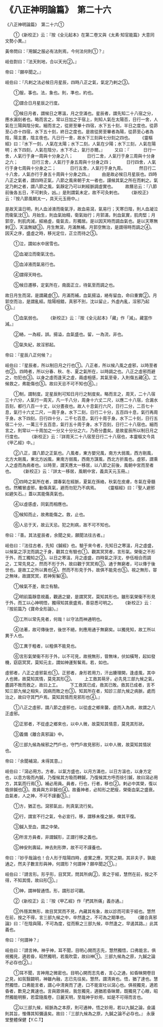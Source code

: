 # 《八正神明論篇》　第二十六




《八正神明論篇》　第二十六①


　　①《新校正》云：『按《全元起本》在第二卷又與《太素‧知官能篇》大意同文勢小異。』


黃帝問曰：『用鍼之服必有法則焉，今何法何則①？』


岐伯對曰：『法天則地，合以天光②。』


帝曰：『願卒聞之。』


岐伯曰：『凡剌之法必候日月星辰，四時八正之氣，氣定乃剌之③。


　　①服，事也。法，象也。則，準也，約也。


　　②謂合日月星辰之行度。


　　③候日月者，謂候日之寒溫，月之空滿也。星辰者，謂先知二十八宿之分，應水漏刻者也。略而言之，常以日加之于宿上，則知人氣在太陽否，日行一舍，人氣在三陽與陰分矣。細而言之，從房至畢十四宿，水下五十刻，半日之度也。從昴至心亦十四宿，水下五十刻，終日之度也。是故從房至畢者為陽，從昴至心者為陰，陽主晝，陰主夜也。凡日行一舍，故水下三刻與七分刻之四也。
　　《靈樞經》曰：『水下一刻，人氣在太陽；水下二刻，人氣在少陽；水下三刻，人氣在陽明；水下四刻，人氣在陰分，水下不止，氣行亦爾。』
　　又曰：『
　　　日行一舍，人氣行于身一周與十分身之八；
　　　日行二舍，人氣行于身三周與十分身之六；
　　　日行三舍，人氣行于身五周與十分身之四；
　　　日行四舍，人氣行于身七周與十分身之二；
　　　日行五舍，人氣行于身九周。
　　　然日行二十八舍，人氣亦行于身五十周與十分身之四。』
　　由是故必候日月星辰也。四時八正之氣者，謂四時正氣，八節之風來朝于太一者也，謹候其氣之所在而剌之。氣定乃剌之者，謂八節之風，氣靜定乃可以剌經脈調虛實也。
　　故曆忌云：『八節前後各五日，不可剌灸，凶。』是則謂氣未定，故不可灸剌也。
　　《新校正》云：『按八節風朝太一，具天元玉冊中。』


是故天溫日明，則人血淖液而衞氣浮，故血易瀉，氣易行；天寒日陰，則人血凝泣而衞氣沈①。月始生，則血氣始精，衛氣始行；月郭滿，則血氣實，肌肉堅；月郭空，則肌肉減，經絡虛，衛氣去，形獨居。是以因天時而調血氣也。是以天寒無剌②，天溫無疑③。月生無瀉，月滿無補，月郭空無治，是謂得時而調之④。因天之序，盛虛之時，移光定位，正立而待之⑤。


　　①泣，謂如水中居雪也。


　　②血凝泣而衛氣沈也。


　　③血淖液而氣易行也。


　　④謂得天時也。


　　⑤候日遷移，定氣所在，南面正立，待氣至而調之也。


故日月生而瀉，是謂藏虛①。月滿而補，血氣揚溢，絡有留血，命曰重實②。月郭空而治，是謂亂經。陰陽相錯，真邪不別，沈以留止，外虛內亂，淫邪乃起③。』


　　①血氣弱也。
　　《新校正》云：『按《全元起本》「藏」作「減」。藏當作減。』


　　②絡，一為經，誤。揚溢，血氣盛也。留，一為流，非也。


　　③氣失紀，故淫邪起。


帝曰：『星辰八正何候？』


岐伯曰：『星辰者，所以制日月之行也①。八正者，所以候八風之虛邪，以時至者也②。四時者，所以分春、秋、冬、夏之氣所在，以時調之也。八正之虛邪而避之，勿犯也③。以身之虛而逢天之虛，兩虛相感，其氣至骨，入則傷五藏④。工候救之，弗能傷也⑤。故曰天忌不可不知也⑥。』


　　①制，謂制度。定星辰則可知日月行之制度矣。略而言之，周天，二十八宿三十六分，人氣行一周天，凡一千八分，周身十六丈二尺，以應二十八宿，合漏水百刻，都行八百一十丈，以分晝夜也。故人十息氣行六尺，日行二分，二百七十息，氣行十六丈二尺，一周于身。水下二刻，日行二十分，五百四十息，氣行再周于身。水下四刻，日行四十分，二千七百息，氣行十周于身。水下二十刻，日行五宿二十分，一萬三千五百息，氣行五十周于身。水下百刻，日行二十八宿也。細而言之，則常以一十周加之一分又十分分之六，乃奇分盡矣。是故星辰所以制日月之行度也。
　　《新校正》云：『詳周天二十八宿至日行二十八宿也，本靈樞文今具《甲乙經》中。』


　　②八正，謂八節之正氣也。八風者，東方嬰兒風，南方大弱風，西方剛風，北方大剛風，東北方凶風，東南方弱風，西南方謀風，西北方折風也。虛邪，謂乘人之虛而為病者也。以時至，謂天應太一移居，以八節之前後，風朝中宮而至者也。
　　《新校正》云：『詳太一移居，風朝中宮，義具天元玉冊。』


　　③四時之氣所在者，謂春氣在經脈，夏氣在孫絡，秋氣在皮膚，冬氣在骨髓也。然觸冒虛邪，動傷真氣，避而勿犯乃不病焉。
　　《靈樞經》曰：『聖人避邪如避矢石。』蓋以其能傷真氣也。


　　④以虛感虛，同氣而相應也。


　　⑤候知而止，故弗能傷之。救，止也。


　　⑥人忌于天，故云天忌。犯之則病，故不可不知也。


帝曰：『善。其法星辰者，余聞之矣，願聞法往古者。』


岐伯曰：『法往古者，先知《鍼經》也。驗于來今者，先知日之寒溫，月之虛盛，以候氣之浮沈而調之于身，觀其立有驗也①。觀其冥冥者，言形氣。榮衞之不形于外，而工獨知之②。以日之寒溫，月之虛盛，四時氣之浮沈，參伍相合而調之，工常先見之，然而不形于外，故曰觀于冥冥焉③。通于無窮者，可以傳于後世也。是故工之所以異也④。然而不形見于外，故俱不能見也⑤。視之無形，甞之無味，故謂冥冥，若神髣髴⑥。


　　①候氣不差，故立有驗。


　　②明前篇靜意視義，觀適之變，是謂冥冥，莫知其形也。雖形氣榮衞不形見于外，而工以心神明悟，獨得知其衰盛焉，善惡悉可明之。
　　《新校正》云：『按前篇乃《寶命全形論》。』


　　③工所以常先見者，何哉！以守法而神通明也。


　　④法著，故可傳後世，後世不絕，則應用通于無窮矣。以獨見知，故工所以異于人也。


　　⑤工異于粗者，以粗俱不能見也。


　　⑥言形氣榮衞不形于外，以不可見，故視無形，甞無味，伏如橫弩，起如發機，窈窈冥冥，莫知元主，謂如神運髣髴焉。若，如也。


虛邪者，八正之虛邪氣也①。正邪者，身形若用力，汗出腠理開，逢虛風，其中人也微，故莫知其情，莫見其形②。
　　上工救其萌牙，必先見三部九候之氣，盡調不敗而救之，故曰上工。
　　下工救其已成，救其已敗。救其已成者，言不知三部九候之相失，因病而敗之也③。知其所在者，知診三部九候之病脈，處而治之，故曰守其門戶焉。莫知其情而見邪形也④。』


　　①八正之虛邪，謂八節之虛邪也，以從虛之鄉來襲，虛而入為病，故謂之八正虛邪。


　　②正邪者，不從虛之鄉來也，以中人微，故莫知其情意，莫見其形狀。


　　③義備《離合真邪論》中。


　　④三部九候為候邪之門戶也，守門戶故見邪形，以中人微，故莫知其情狀也。


帝曰：『余聞補瀉，未得其意。』


岐伯曰：『瀉必用方。方者，以氣方盛也，以月方滿也，以日方溫也，以身方定也，以息方吸而內鍼，乃復候其方吸而轉鍼，乃復候其方呼而徐引鍼，故曰瀉必用方，其氣而行焉①。補必用員。員者，行也，行者，移也②。剌必中其榮，復以吸排鍼也③。故員與方非鍼也④。故養神者，必知形之肥瘦，榮衛血氣之盛衰。血氣者，人之神，不可不謹養⑤。』


　　①方，猶正也。瀉邪氣出，則真氣流行矣。


　　②行，謂宣不行之氣，令必宣行。移，謂移未復之脈，俾其平復。


　　③鍼入至血，謂之中榮。


　　④所言方員者，非謂鍼形，正謂行移之義也。


　　⑤神安則壽延，神去則形弊，故不可不謹養也。


帝曰：『妙乎哉論也！合人形于陰陽四時，虛實之應，冥冥之期，其非夫子，孰能通之，然夫子數言形與神，何謂形？何謂神？願卒聞之①。』


岐伯曰：『請言形。形乎形，目冥冥，問其所病②，索之于經，慧然在前，按之不得，不知其情，故曰形③。』


　　①神，謂神智通悟。形，謂形診可觀。


　　②《新校正》云：『按《甲乙經》作「捫其所痛」義亦通。』


　　③外隱其無形，故目冥冥而不見，內藏其有象，故以診而可索于經也。慧然在前，按之不得，言三部九候之中，卒然逢之，不可為之期準也。
　　《離合真邪論》曰：『在陰與陽，不可為度，從而察之三部九候，卒然逢之，早遏其路。』此其義也。


帝曰：『何謂神？』


岐伯曰：『請言神。神乎神，耳不聞，目明心開而志先，慧然獨悟，口弗能言。俱視獨見，適若昏，昭然獨明，若風吹雲，故曰神①。三部九候為之原，九鍼之論不必存也②。』


　　①耳不聞，言神用之微密也。目明心開而志先者，言心之通，如昏昧開卷目之見，如氛翳闢明，神雖內融，志已先往矣。慧然，謂清爽也。悟，猶了達也。慧然獨悟，口弗能言者，謂心中清爽而了達，口不能宣吐以瀉心也。俱視獨見，適若昏者，歎見之異速也。言與眾俱視，我忽獨見，適猶若昏昧爾，既獨見了心眼，昭然獨能明察，若雲隨風卷，日麗天明，至哉神乎妙用，如是不可得而言也。


　　②以三部九候，經脈為之本原，則可通神，悟之妙用，若以九鍼之論，僉議則其旨，惟傳其知彌遠矣。故曰：『三部九候為之原，九鍼之論不必存也。』
永康堂整體保健【Y.C.T】
             


